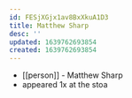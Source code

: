 ```yaml
---
id: FESjXGjx1av8BxXkuA1D3
title: Matthew Sharp
desc: ''
updated: 1639762693854
created: 1639762693854
---
```



- [[person]] - Matthew Sharp
- appeared 1x at the stoa
